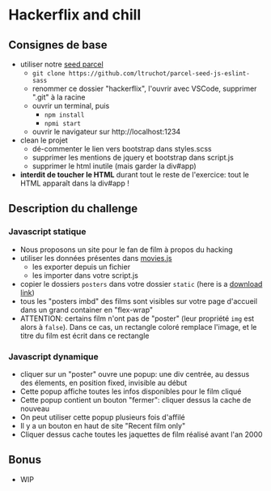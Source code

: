 # Hackerflix and chill
## Consignes de base
- utiliser notre [seed parcel](https://github.com/ltruchot/parcel-seed-js-eslint-sass) 
  - `git clone https://github.com/ltruchot/parcel-seed-js-eslint-sass`
  - renommer ce dossier "hackerflix", l'ouvrir avec VSCode, supprimer ".git" à la racine
  - ouvrir un terminal, puis
    - `npm install`
    - `npmi start`
  - ouvrir le navigateur sur http://localhost:1234 
- clean le projet
  - dé-commenter le lien vers bootstrap dans styles.scss
  - supprimer les mentions de jquery et bootstrap dans script.js
  - supprimer le html inutile (mais garder la div#app)
- **interdit de toucher le HTML** durant tout le reste de l'exercice: tout le HTML apparaît dans la div#app !
  
## Description du challenge

### Javascript statique
- Nous proposons un site pour le fan de film à propos du hacking
- utiliser les données présentes dans [movies.js](https://github.com/ltruchot/es3-to-esnext-challenges/blob/master/007-hackerflix/movies.js)
  - les exporter depuis un fichier
  - les importer dans votre script.js
- copier le dossiers `posters` dans votre dossier `static` (here is a [download link](https://minhaskamal.github.io/DownGit/#/home?url=https://github.com/ltruchot/es3-to-esnext-challenges/tree/master/007-hackerflix/posters))
- tous les "posters imbd" des films sont visibles sur votre page d'accueil dans un grand container en "flex-wrap"
- ATTENTION: certains film n'ont pas de "poster" (leur propriété `img` est alors à `false`). Dans ce cas, un rectangle coloré remplace l'image, et le titre du film est écrit dans ce rectangle

### Javascript dynamique
- cliquer sur un "poster" ouvre une popup: une div centrée, au dessus des élements, en position fixed, invisible au début
- Cette popup affiche toutes les infos disponibles pour le film cliqué
- Cette popup contient un bouton "fermer": cliquer dessus la cache de nouveau
- On peut utiliser cette popup plusieurs fois d'affilé
- Il y a un bouton en haut de site "Recent film only"
- Cliquer dessus cache toutes les jaquettes de film réalisé avant l'an 2000

## Bonus
- WIP
